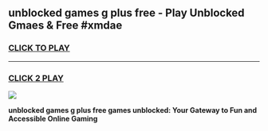 
## unblocked games g plus free - Play Unblocked Gmaes & Free #xmdae
<h3>
<a href="https://premium.freeplayer.one?title=unblocked_games_g_plus_free&ref=01M">CLICK TO PLAY</a></h3>
<hr>

<h3>
<a href="https://premium.freeplayer.one?title=unblocked_games_g_plus_free&ref=01M">CLICK 2 PLAY</a>
  
</h3>

<a href="https://premium.freeplayer.one?title=unblocked_games_g_plus_free&ref=01M"><img src="https://clearcache.store/games.png"></a>


**unblocked games g plus free games unblocked: Your Gateway to Fun and Accessible Online Gaming**
